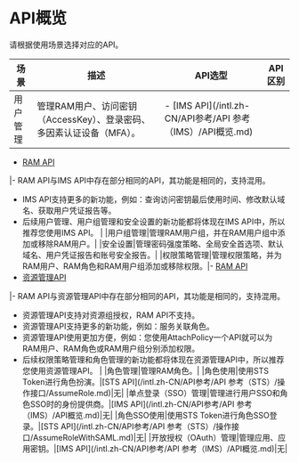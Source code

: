 # API概览

请根据使用场景选择对应的API。

|场景|描述|API选型|API区别|
|--|--|-----|-----|
|用户管理|管理RAM用户、访问密钥（AccessKey）、登录密码、多因素认证设备（MFA）。|-   [IMS API](/intl.zh-CN/API参考/API 参考（IMS）/API概览.md)
-   [RAM API](/intl.zh-CN/API参考/API参考（RAM）/API概览.md)

|-   RAM API与IMS API中存在部分相同的API，其功能是相同的，支持混用。
-   IMS API支持更多的新功能，例如：查询访问密钥最后使用时间、修改默认域名、获取用户凭证报告等。
-   后续用户管理、用户组管理和安全设置的新功能都将体现在IMS API中，所以推荐您使用IMS API。 |
|用户组管理|管理RAM用户组，并在RAM用户组中添加或移除RAM用户。|
|安全设置|管理密码强度策略、全局安全首选项、默认域名、用户凭证报告和账号安全报告。|
|权限策略管理|管理权限策略，并为RAM用户、RAM角色和RAM用户组添加或移除权限。|-   [RAM API](/intl.zh-CN/API参考/API参考（RAM）/API概览.md)
-   [资源管理API]()

|-   RAM API与资源管理API中存在部分相同的API，其功能是相同的，支持混用。
-   资源管理API支持对资源组授权，RAM API不支持。
-   资源管理API支持更多的新功能，例如：服务关联角色。
-   资源管理API使用更加方便，例如：您使用AttachPolicy一个API就可以为RAM用户、RAM角色或RAM用户组分别添加权限。
-   后续权限策略管理和角色管理的新功能都将体现在资源管理API中，所以推荐您使用资源管理API。 |
|角色管理|管理RAM角色。|
|角色使用|使用STS Token进行角色扮演。|[STS API](/intl.zh-CN/API参考/API 参考（STS）/操作接口/AssumeRole.md)|无|
|单点登录（SSO）管理|管理进行用户SSO和角色SSO时的身份提供商。|[IMS API](/intl.zh-CN/API参考/API 参考（IMS）/API概览.md)|无|
|角色SSO使用|使用STS Token进行角色SSO登录。|[STS API](/intl.zh-CN/API参考/API 参考（STS）/操作接口/AssumeRoleWithSAML.md)|无|
|开放授权（OAuth）管理|管理应用、应用密钥。|[IMS API](/intl.zh-CN/API参考/API 参考（IMS）/API概览.md)|无|

